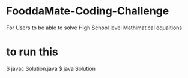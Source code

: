 # FooddaMate-Coding-Challenge
For Users to be able to solve High School level Mathimatical equaltions

# to run this


$ javac Solution.java
$ java Solution
